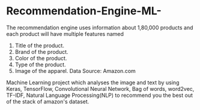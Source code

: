 # Recommendation-Engine-ML-
The recommendation engine
uses information about 1,80,000 products and  each product will have multiple features named

1. Title of the product.
2. Brand of the product.
3. Color of the product.
4. Type of the product.
5. Image of the apparel.
Data Source: Amazon.com



Machine Learning project which analyses the image and text by using Keras, TensorFlow, Convolutional Neural Network, Bag of words, word2vec, TF-IDF, Natural Language Processing(NLP) to recommend you the best out of the stack of amazon's dataset.
